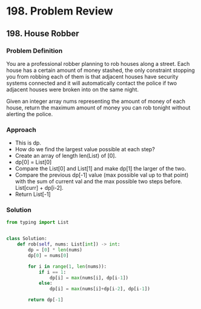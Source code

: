 # 198. Problem Review

## 198. House Robber

### Problem Definition
You are a professional robber planning to rob houses along a street. Each house has a certain amount of money stashed, the only constraint stopping you from robbing each of them is that adjacent houses have security systems connected and it will automatically contact the police if two adjacent houses were broken into on the same night.

Given an integer array nums representing the amount of money of each house, return the maximum amount of money you can rob tonight without alerting the police.

### Approach
- This is dp.
- How do we find the largest value possible at each step?
- Create an array of length len(List) of [0].
- dp[0] = List[0]
- Compare the List[0] and List[1] and make dp[1] the larger of the two.
- Compare the previous dp[-1] value (max possible val up to that point) with the sum of current val and the max possible two steps before. List[curr] + dp[i-2].
- Return List[-1]

### Solution

```python
from typing import List


class Solution:
    def rob(self, nums: List[int]) -> int:
        dp = [0] * len(nums)
        dp[0] = nums[0]

        for i in range(1, len(nums)):
            if i == 1:
                dp[i] = max(nums[i], dp[i-1])
            else:
                dp[i] = max(nums[i]+dp[i-2], dp[i-1])

        return dp[-1]
        
